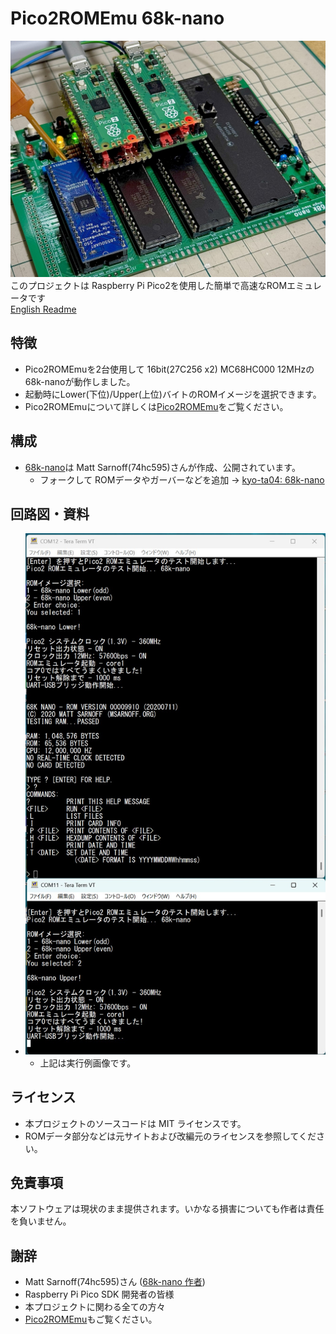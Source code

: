 # Pico2ROMEmu 68k-nano
![Pico2ROMEmuBR](./IMG/Pico2ROMEmuPCB_68nano_img_2_1.jpg)
このプロジェクトは Raspberry Pi Pico2を使用した簡単で高速なROMエミュレータです   
[English Readme](./README.en.md)
## 特徴
- Pico2ROMEmuを2台使用して 16bit(27C256 x2) MC68HC000 12MHzの 68k-nanoが動作しました。
- 起動時にLower(下位)/Upper(上位)バイトのROMイメージを選択できます。
- Pico2ROMEmuについて詳しくは[Pico2ROMEmu](https://github.com/kyo-ta04/Pico2ROMEmuBR)をご覧ください。

## 構成
- [68k-nano](https://github.com/74hc595/68k-nano)は Matt Sarnoff(74hc595)さんが作成、公開されています。
  - フォークして ROMデータやガーバーなどを追加 -> [kyo-ta04: 68k-nano](https://github.com/kyo-ta04/68k-nano)

## 回路図・資料
- ![Pico2ROMEmuBR_RUN_img](./IMG/Pico2ROMEmuBR_68knano_RUN_img.jpg)
  - 上記は実行例画像です。

## ライセンス
- 本プロジェクトのソースコードは MIT ライセンスです。
- ROMデータ部分などは元サイトおよび改編元のライセンスを参照してください。

## 免責事項
本ソフトウェアは現状のまま提供されます。いかなる損害についても作者は責任を負いません。

## 謝辞
- Matt Sarnoff(74hc595)さん ([68k-nano 作者](https://github.com/74hc595/68k-nano))
- Raspberry Pi Pico SDK 開発者の皆様
- 本プロジェクトに関わる全ての方々
- [Pico2ROMEmu](https://github.com/kyo-ta04/Pico2ROMEmuBR)もご覧ください。

